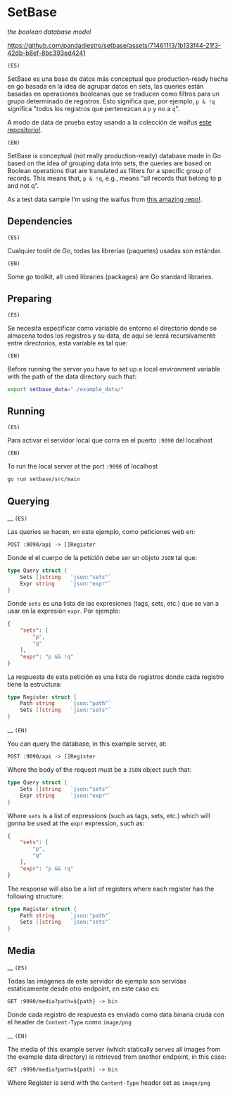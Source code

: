 # SetBase
*the boolean database model*

https://github.com/pandadiestro/setbase/assets/71461113/1b133f44-21f3-42db-b8ef-8bc393ed4241

`(ES)`

SetBase es una base de datos más conceptual que production-ready hecha en go basada en la idea de agrupar datos en sets, las queries están basadas en operaciones booleanas que se traducen como filtros para un grupo determinado de registros. Esto significa que, por ejemplo, `p & !q` significa "todos los registros que pertenezcan a `p` y no a `q`".

A modo de data de prueba estoy usando a la colección de waifus [este repositorio!](https://github.com/cat-milk/Anime-Girls-Holding-Programming-Books).

`(EN)`

SetBase is conceptual (not really production-ready) database made in Go based on the idea of grouping data into sets, the queries are based on Boolean operations that are translated as filters for a specific group of records. This means that, `p & !q`, e.g., means “all records that belong to p and not q”.

As a test data sample I'm using the waifus from [this amazing repo!](https://github.com/cat-milk/Anime-Girls-Holding-Programming-Books).

## Dependencies

`(ES)`

Cualquier toolit de Go, todas las librerías (paquetes) usadas son estándar.

`(EN)`

Some go toolkit, all used libraries (packages) are Go standard libraries.

## Preparing

`(ES)`

Se necesita especificar como variable de entorno el directorio donde se almacena todos los registros y su data, de aquí se leerá recursivamente entre directorios, esta variable es tal que:

`(EN)`

Before running the server you have to set up a local environment variable with the path of the data directory such that:

```sh
export setbase_data="./example_data/"
```

## Running

`(ES)`

Para activar el servidor local que corra en el puerto `:9090` del localhost

`(EN)`

To run the local server at the port `:9090` of localhost

```sh
go run setbase/src/main
```

## Querying

__ `(ES)`

Las queries se hacen, en este ejemplo, como peticiones web en:

`POST :9090/api -> []Register`

Donde el el cuerpo de la petición debe ser un objeto `JSON` tal que:

```go
type Query struct {
    Sets []string   `json:"sets"`
    Expr string     `json:"expr"`
}
```

Donde `sets` es una lista de las expresiones (tags, sets, etc.) que se van a usar en la expresión `expr`. Por ejemplo:

```JSON
{
    "sets": [
        "p",
        "q"
    ],
    "expr": "p && !q"
}
```

La respuesta de esta petición es una lista de registros donde cada registro tiene la estructura:

```go
type Register struct {
    Path string     `json:"path"`
    Sets []string   `json:"sets"`
}
```

__ `(EN)`

You can query the database, in this example server, at:

`POST :9090/api -> []Register`

Where the body of the request must be a `JSON` object such that:

```go
type Query struct {
    Sets []string   `json:"sets"`
    Expr string     `json:"expr"`
}
```

Where `sets` is a list of expressions (such as tags, sets, etc.) which will gonna be used at the `expr` expression, such as:

```JSON
{
    "sets": [
        "p",
        "q"
    ],
    "expr": "p && !q"
}
```

The response will also be a list of registers where each register has the following structure:

```go
type Register struct {
    Path string     `json:"path"`
    Sets []string   `json:"sets"`
}
```

## Media

__ `(ES)`

Todas las imágenes de este servidor de ejemplo son servidas estáticamente desde otro endpoint, en este caso es:

`
GET :9090/media?path=${path} -> bin
`

Donde cada registro de respuesta es enviado como data binaria cruda con el header de `Content-Type` como `image/png`

__ `(EN)`

The media of this example server (which statically serves all images from the example data directory) is retrieved from another endpoint, in this case:

`
GET :9090/media?path=${path} -> bin
`

Where Register is send with the `Content-Type` header set as `image/png`





